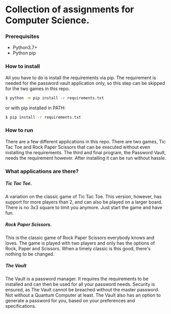 # Collection of assignments for Computer Science.


### Prerequisites
* Python3.7+
* Python pip

### How to install
All you have to do is install the requirements via pip. The requirement is needed for the
password vault application only, so this step can be skipped for the two games in this
repo.

```bash
$ python -m pip install -r requirements.txt
```

or with pip installed in PATH:
```bash
$ pip install -r requirements.txt
```

### How to run
There are a few different applications in this repo. There are two games,
Tic Tac Toe and Rock Paper Scissors that can be executed without even installing the requirements.
The third and final program, the Password Vault, needs the requirement however.
After installing it can be run without hassle.


### What applications are there?
##### Tic Tac Toe.

A variation on the classic game of Tic Tac Toe. This version, however, has support for
more players than 2, and can also be played on a larger board. There is no 3x3
square to limit you anymore. Just start the game and have fun.

    

##### Rock Paper Scissors.

This is the classic game of Rock Paper Scissors everybody knows and loves. The game is played
with two players and only has the options of Rock, Paper and Scissors. When a timely
classic is this good, there's nothing to be changed.


##### The Vault

The Vault is a password manager. It requires the requirements to be installed and can
then be used for all your password needs. Security is ensured, as The Vault cannot
be breached without the master password. Not without a Quantum Computer at least.
The Vault also has an option to generate a password for you, based on your preferences
and specifications.